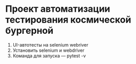 # Проект автоматизации тестирования космической бургерной
1. UI-автотесты на selenium webriver
2. Установить selenium и webdriver
3. Команда для запуска — pytest -v